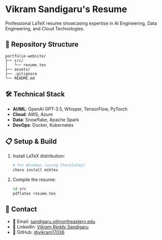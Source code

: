 # Vikram Sandigaru's Resume

Professional LaTeX resume showcasing expertise in AI Engineering, Data Engineering, and Cloud Technologies.

## 📁 Repository Structure

```
portfolio-website/
├── src/
│   └── resume.tex
├── assets/
├── .gitignore
└── README.md
```

## 🛠️ Technical Stack

- **AI/ML**: OpenAI GPT-3.5, Whisper, TensorFlow, PyTorch
- **Cloud**: AWS, Azure
- **Data**: Snowflake, Apache Spark
- **DevOps**: Docker, Kubernetes

## 📋 Setup & Build

1. Install LaTeX distribution:

   ```bash
   # For Windows (using Chocolatey)
   choco install miktex
   ```

2. Compile the resume:
   ```bash
   cd src
   pdflatex resume.tex
   ```

## 🔗 Contact

- 📧 Email: sandigaru.v@northeastern.edu
- 💼 LinkedIn: [Vikram Reddy Sandigaru](https://www.linkedin.com/in/vikram-reddy-sandigaru/)
- 🔗 GitHub: [@vikram17036](https://github.com/vikram17036)
